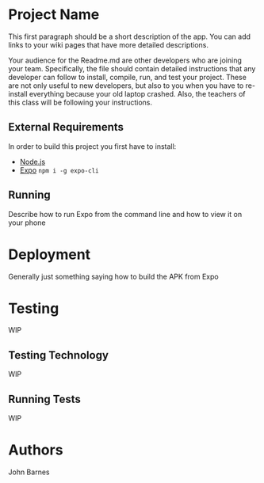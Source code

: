 # Project Name

This first paragraph should be a short description of the app. You can add links
to your wiki pages that have more detailed descriptions.

Your audience for the Readme.md are other developers who are joining your team.
Specifically, the file should contain detailed instructions that any developer
can follow to install, compile, run, and test your project. These are not only
useful to new developers, but also to you when you have to re-install everything
because your old laptop crashed. Also, the teachers of this class will be
following your instructions.

## External Requirements

In order to build this project you first have to install:

* [Node.js](https://nodejs.org/en/)
* [Expo](https://expo.dev/)
`npm i -g expo-cli`

## Running

Describe how to run Expo from the command line and how to view it on your phone

# Deployment

Generally just something saying how to build the APK from Expo

# Testing

WIP

## Testing Technology

WIP

## Running Tests

WIP

# Authors

John Barnes

